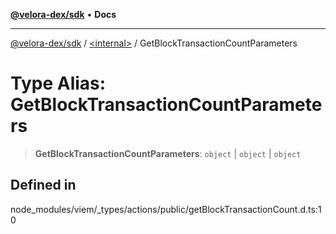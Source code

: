 [**@velora-dex/sdk**](../../README.md) • **Docs**

***

[@velora-dex/sdk](../../globals.md) / [\<internal\>](../README.md) / GetBlockTransactionCountParameters

# Type Alias: GetBlockTransactionCountParameters

> **GetBlockTransactionCountParameters**: `object` \| `object` \| `object`

## Defined in

node\_modules/viem/\_types/actions/public/getBlockTransactionCount.d.ts:10

